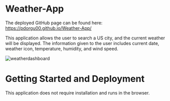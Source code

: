 # Weather-App

The deployed GitHub page can be found here: https://pdorgu00.github.io/Weather-App/

This application allows the user to search a US city, and the current weather will be displayed. The information given to the user includes current date, weather icon, temperature, humidity, and wind speed.


![weatherdashboard](https://user-images.githubusercontent.com/56213571/80534356-15e52200-896d-11ea-8b82-eef8b6fa31b1.png)

# Getting Started and Deployment
This application does not require installation and runs in the browser. 
